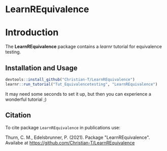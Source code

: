 # LearnREquivalence
Introduction
============

The **LearnREquivalence** package contains a *learnr* tutorial for equivalence testing.

Installation and Usage
------------

``` r
devtools::install_github("Christian-T/LearnREquivalence")
learnr::run_tutorial("Tut_Equivalencetesting", "LearnREquivalence")
```
It may need some seconds to set it up, but then you can experience a wonderful tutorial ;)

Citation
--------

To cite package `LearnREquivalence` in publications use:

Thurn, C. M., Edelsbrunner, P. (2021). Package "LearnREquivalence". Availabe at https://github.com/Christian-T/LearnREquivalence
